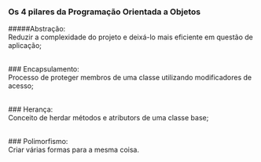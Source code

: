 ### Os 4 pilares da Programação Orientada a Objetos

#####Abstração: 
<br>Reduzir a complexidade do projeto e deixá-lo mais eficiente em questão de aplicação;

<br>### Encapsulamento: 
<br>Processo de proteger membros de uma classe utilizando modificadores de acesso;

<br>### Herança: 
<br>Conceito de herdar métodos e atributors de uma classe base;

<br>### Polimorfismo: 
<br>Criar várias formas para a mesma coisa.
